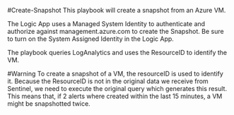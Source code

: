 #Create-Snapshot
This playbook will create a snapshot from an Azure VM.

The Logic App uses a Managed System Identity to authenticate and authorize against management.azure.com to create the Snapshot. Be sure to turn on the System Assigned Identity in the Logic App.

The playbook queries LogAnalytics and uses the ResourceID to identify the VM.

#Warning
To create a snapshot of a VM, the resourceID is used to identify it.
Because the ResourceID is not in the original data we receive from Sentinel, we need to execute the original query which generates this result.
This means that, if 2 alerts where created within the last 15 minutes, a VM might be snapshotted twice.